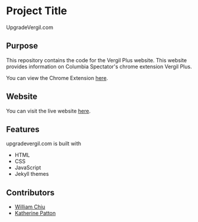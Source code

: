 # Project Title
UpgradeVergil.com

## Purpose
This repository contains the code for the Vergil Plus website. This website provides information on Columbia Spectator's chrome extension Vergil Plus. 

You can view the Chrome Extension [here](https://chrome.google.com/webstore/detail/vergil%20/fmnpigaaakmkakgbpfodkgighdnhnnbp?authuser=3).

## Website
You can visit the live website [here](http://upgradevergil.com).

## Features
upgradevergil.com is built with 
* HTML
* CSS
* JavaScript
* Jekyll themes 

## Contributors
- [William Chiu](https://github.com/WilliamChiu)
- [Katherine Patton](https://github.com/kyp2106) 




